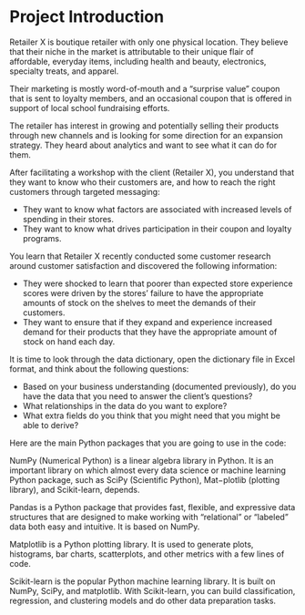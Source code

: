# Project Introduction

Retailer X is boutique retailer with only one physical location. They believe that their niche in the market is attributable to their unique flair of affordable,
everyday items, including health and beauty, electronics, specialty treats, and apparel.

Their marketing is mostly word-of-mouth and a “surprise value” coupon that is sent to loyalty members, and an occasional coupon that is offered in support of local 
school fundraising efforts.

The retailer has interest in growing and potentially selling their products through new channels and is looking for some direction for an expansion strategy.
They heard about analytics and want to see what it can do for them.

After facilitating a workshop with the client (Retailer X), you understand that they want to know who their customers are, and how to reach the right customers
through targeted messaging:

- They want to know what factors are associated with increased levels of spending in their stores.
- They want to know what drives participation in their coupon and loyalty programs.

You learn that Retailer X recently conducted some customer research around customer satisfaction and discovered the following information:
- They were shocked to learn that poorer than expected store experience scores were driven by the stores’ failure to have the appropriate amounts of 
   stock on the shelves to meet the demands of their customers.
- They want to ensure that if they expand and experience increased demand for their products that they have the appropriate amount of stock on hand each day.

It is time to look through the data dictionary, open the dictionary file in Excel format, and think about the following questions:
* Based on your business understanding (documented previously), do you have the data that you need to answer the client’s questions?
* What relationships in the data do you want to explore?
* What extra fields do you think that you might need that you might be able to derive?


Here are the main Python packages that you are going to use in the code:

NumPy (Numerical Python) is a linear algebra library in Python. It is an important library on which almost every data science or machine learning Python package, such as SciPy (Scientific Python), Mat−plotlib (plotting library), and Scikit-learn, depends.

Pandas is a Python package that provides fast, flexible, and expressive data structures that are designed to make working with “relational” or “labeled” data both easy and intuitive. It is based on NumPy.

Matplotlib is a Python plotting library. It is used to generate plots, histograms, bar charts, scatterplots, and other metrics with a few lines of code.

Scikit-learn is the popular Python machine learning library. It is built on NumPy, SciPy, and matplotlib. With Scikit-learn, you can build classification, regression, and clustering models and do other data preparation tasks.


